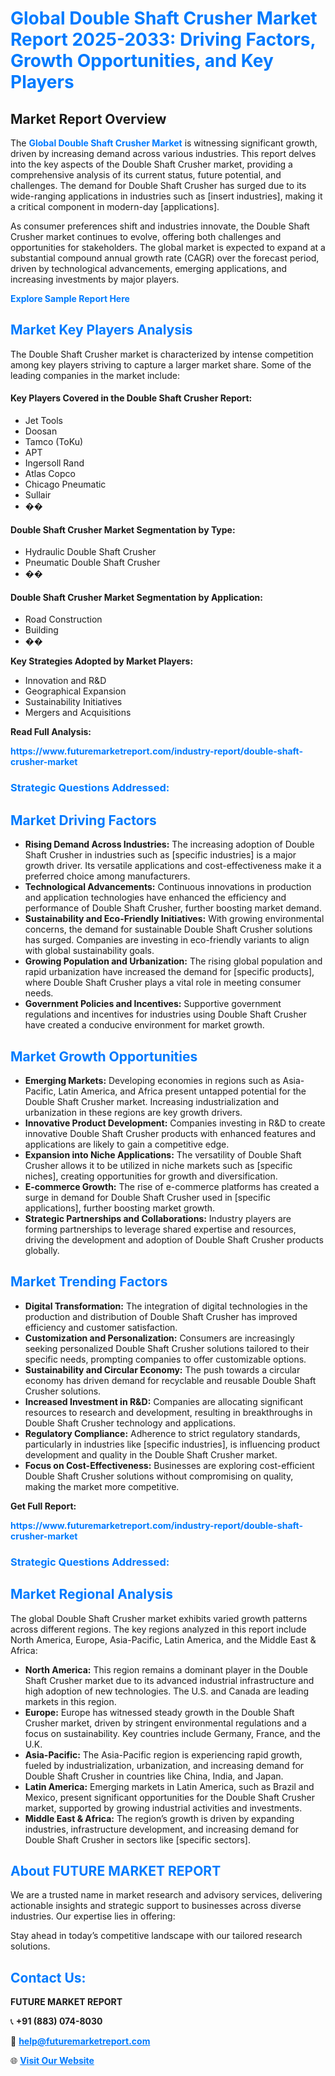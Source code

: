 <h1 style="color: #007BFF;">Global Double Shaft Crusher Market Report 2025-2033: Driving Factors, Growth Opportunities, and Key Players</h1>

<section id="overview">
<h2>Market Report Overview</h2>
<p>The <a href="https://www.futuremarketreport.com/industry-report/double-shaft-crusher-market" style="color: #007BFF; text-decoration: none;"><strong>Global Double Shaft Crusher Market</strong></a> is witnessing significant growth, driven by increasing demand across various industries. This report delves into the key aspects of the Double Shaft Crusher market, providing a comprehensive analysis of its current status, future potential, and challenges. The demand for Double Shaft Crusher has surged due to its wide-ranging applications in industries such as [insert industries], making it a critical component in modern-day [applications].</p>
<p>As consumer preferences shift and industries innovate, the Double Shaft Crusher market continues to evolve, offering both challenges and opportunities for stakeholders. The global market is expected to expand at a substantial compound annual growth rate (CAGR) over the forecast period, driven by technological advancements, emerging applications, and increasing investments by major players.</p>
</section>

<section id="overview">
<p><a href="https://www.futuremarketreport.com/request-sample/reportId=113662" style="color: #007BFF; text-decoration: none;"><strong>Explore Sample Report Here</strong></a></p>
</section>

<section id="key-players">
<h2 style="color: #007BFF;">Market Key Players Analysis</h2>
<p>The Double Shaft Crusher market is characterized by intense competition among key players striving to capture a larger market share. Some of the leading companies in the market include:</p>
<h4>Key Players Covered in the Double Shaft Crusher Report:</h4>
<ul><li>Jet Tools</li><li>Doosan</li><li>Tamco (ToKu)</li><li>APT</li><li>Ingersoll Rand</li><li>Atlas Copco</li><li>Chicago Pneumatic</li><li>Sullair</li><li>��</li></ul>
<h4>Double Shaft Crusher Market Segmentation by Type:</h4>
<ul><li>Hydraulic Double Shaft Crusher</li><li>Pneumatic Double Shaft Crusher</li><li>��</li></ul>

<h4>Double Shaft Crusher Market Segmentation by Application:</h4>
<ul><li>Road Construction</li><li>Building</li><li>��</li></ul>
<p><strong>Key Strategies Adopted by Market Players:</strong></p>
<ul>
<li>Innovation and R&D</li>
<li>Geographical Expansion</li>
<li>Sustainability Initiatives</li>
<li>Mergers and Acquisitions</li>
</ul>
</section>

<section>
<p><strong>Read Full Analysis: </strong></p><a href="https://www.futuremarketreport.com/industry-report/double-shaft-crusher-market" style="color: #007BFF; text-decoration: none;"><strong>https://www.futuremarketreport.com/industry-report/double-shaft-crusher-market</strong></a>
<h3 style="color: #007BFF;">Strategic Questions Addressed:</h3>
</section>

<section id="driving-factors">
<h2 style="color: #007BFF;">Market Driving Factors</h2>
<ul>
<li><strong>Rising Demand Across Industries:</strong> The increasing adoption of Double Shaft Crusher in industries such as [specific industries] is a major growth driver. Its versatile applications and cost-effectiveness make it a preferred choice among manufacturers.</li>
<li><strong>Technological Advancements:</strong> Continuous innovations in production and application technologies have enhanced the efficiency and performance of Double Shaft Crusher, further boosting market demand.</li>
<li><strong>Sustainability and Eco-Friendly Initiatives:</strong> With growing environmental concerns, the demand for sustainable Double Shaft Crusher solutions has surged. Companies are investing in eco-friendly variants to align with global sustainability goals.</li>
<li><strong>Growing Population and Urbanization:</strong> The rising global population and rapid urbanization have increased the demand for [specific products], where Double Shaft Crusher plays a vital role in meeting consumer needs.</li>
<li><strong>Government Policies and Incentives:</strong> Supportive government regulations and incentives for industries using Double Shaft Crusher have created a conducive environment for market growth.</li>
</ul>
</section>

<section id="growth-opportunities">
<h2 style="color: #007BFF;">Market Growth Opportunities</h2>
<ul>
<li><strong>Emerging Markets:</strong> Developing economies in regions such as Asia-Pacific, Latin America, and Africa present untapped potential for the Double Shaft Crusher market. Increasing industrialization and urbanization in these regions are key growth drivers.</li>
<li><strong>Innovative Product Development:</strong> Companies investing in R&D to create innovative Double Shaft Crusher products with enhanced features and applications are likely to gain a competitive edge.</li>
<li><strong>Expansion into Niche Applications:</strong> The versatility of Double Shaft Crusher allows it to be utilized in niche markets such as [specific niches], creating opportunities for growth and diversification.</li>
<li><strong>E-commerce Growth:</strong> The rise of e-commerce platforms has created a surge in demand for Double Shaft Crusher used in [specific applications], further boosting market growth.</li>
<li><strong>Strategic Partnerships and Collaborations:</strong> Industry players are forming partnerships to leverage shared expertise and resources, driving the development and adoption of Double Shaft Crusher products globally.</li>
</ul>
</section>

<section id="trending-factors">
<h2 style="color: #007BFF;">Market Trending Factors</h2>
<ul>
<li><strong>Digital Transformation:</strong> The integration of digital technologies in the production and distribution of Double Shaft Crusher has improved efficiency and customer satisfaction.</li>
<li><strong>Customization and Personalization:</strong> Consumers are increasingly seeking personalized Double Shaft Crusher solutions tailored to their specific needs, prompting companies to offer customizable options.</li>
<li><strong>Sustainability and Circular Economy:</strong> The push towards a circular economy has driven demand for recyclable and reusable Double Shaft Crusher solutions.</li>
<li><strong>Increased Investment in R&D:</strong> Companies are allocating significant resources to research and development, resulting in breakthroughs in Double Shaft Crusher technology and applications.</li>
<li><strong>Regulatory Compliance:</strong> Adherence to strict regulatory standards, particularly in industries like [specific industries], is influencing product development and quality in the Double Shaft Crusher market.</li>
<li><strong>Focus on Cost-Effectiveness:</strong> Businesses are exploring cost-efficient Double Shaft Crusher solutions without compromising on quality, making the market more competitive.</li>
</ul>
</section>

<section>
<p><strong>Get Full Report: </strong></p><a href="https://www.futuremarketreport.com/industry-report/double-shaft-crusher-market" style="color: #007BFF; text-decoration: none;"><strong>https://www.futuremarketreport.com/industry-report/double-shaft-crusher-market</strong></a>
<h3 style="color: #007BFF;">Strategic Questions Addressed:</h3>
</section>


<section id="regional-analysis">
<h2 style="color: #007BFF;">Market Regional Analysis</h2>
<p>The global Double Shaft Crusher market exhibits varied growth patterns across different regions. The key regions analyzed in this report include North America, Europe, Asia-Pacific, Latin America, and the Middle East & Africa:</p>
<ul>
<li><strong>North America:</strong> This region remains a dominant player in the Double Shaft Crusher market due to its advanced industrial infrastructure and high adoption of new technologies. The U.S. and Canada are leading markets in this region.</li>
<li><strong>Europe:</strong> Europe has witnessed steady growth in the Double Shaft Crusher market, driven by stringent environmental regulations and a focus on sustainability. Key countries include Germany, France, and the U.K.</li>
<li><strong>Asia-Pacific:</strong> The Asia-Pacific region is experiencing rapid growth, fueled by industrialization, urbanization, and increasing demand for Double Shaft Crusher in countries like China, India, and Japan.</li>
<li><strong>Latin America:</strong> Emerging markets in Latin America, such as Brazil and Mexico, present significant opportunities for the Double Shaft Crusher market, supported by growing industrial activities and investments.</li>
<li><strong>Middle East & Africa:</strong> The region’s growth is driven by expanding industries, infrastructure development, and increasing demand for Double Shaft Crusher in sectors like [specific sectors].</li>
</ul>
</section>

<footer>
<h2 style="color: #007BFF;">About FUTURE MARKET REPORT</h2>
<p>We are a trusted name in market research and advisory services, delivering actionable insights and strategic support to businesses across diverse industries. Our expertise lies in offering:</p>

<p>Stay ahead in today’s competitive landscape with our tailored research solutions.</p>

<h2 style="color: #007BFF;">Contact Us:</h2>
<p><strong>FUTURE MARKET REPORT</strong></p>
<p>📞 <strong>+91 (883) 074-8030</strong></p>
<p>📧 <strong><a href="mailto:help@futuremarketreport.com" style="color: #007BFF;">help@futuremarketreport.com</a></strong></p>
<p>🌐 <strong><a href="https://www.futuremarketreport.com/" style="color: #007BFF;">Visit Our Website</a></strong></p>
</footer>